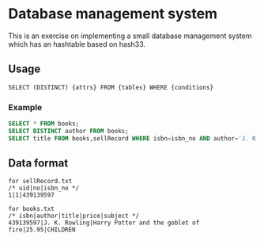 # Database management system

This is an exercise on implementing a small database management system which has an hashtable based on hash33.

## Usage
```
SELECT (DISTINCT) {attrs} FROM {tables} WHERE {conditions}
```

### Example
```SQL
SELECT * FROM books;
SELECT DISTINCT author FROM books;
SELECT title FROM books,sellRecord WHERE isbn=isbn_no AND author='J. K. Rowling';
```

## Data format

```
for sellRecord.txt
/* uid|no|isbn_no */
1|1|439139597
```

```
for books.txt
/* isbn|author|title|price|subject */
439139597|J. K. Rowling|Harry Potter and the goblet of fire|25.95|CHILDREN
```